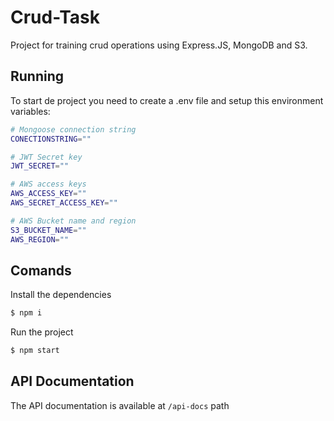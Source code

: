 # Crud-Task
Project for training crud operations using Express.JS, MongoDB and S3.

## Running
To start de project you need to create a .env file and setup this environment variables:
```bash
# Mongoose connection string
CONECTIONSTRING=""

# JWT Secret key
JWT_SECRET=""

# AWS access keys
AWS_ACCESS_KEY=""
AWS_SECRET_ACCESS_KEY=""

# AWS Bucket name and region
S3_BUCKET_NAME=""
AWS_REGION=""
```

## Comands
Install the dependencies
```bash
$ npm i
```

Run the project
```bash
$ npm start
```

## API Documentation
The API documentation is available at `/api-docs` path
